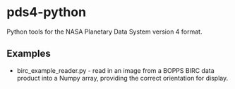 # pds4-python
Python tools for the NASA Planetary Data System version 4 format.


## Examples
* birc_example_reader.py - read in an image from a BOPPS BIRC data product into a Numpy array, providing the correct orientation for display.
